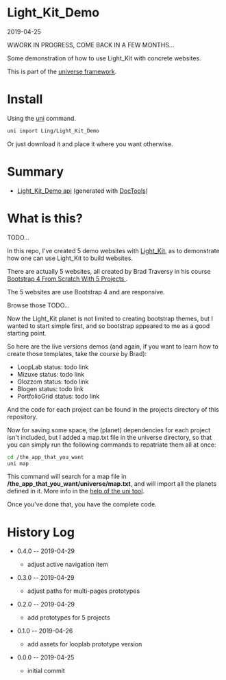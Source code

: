 Light_Kit_Demo
===========
2019-04-25


WWORK IN PROGRESS, COME BACK IN A FEW MONTHS...



Some demonstration of how to use Light_Kit with concrete websites.


This is part of the [universe framework](https://github.com/karayabin/universe-snapshot).


Install
==========
Using the [uni](https://github.com/lingtalfi/universe-naive-importer) command.
```bash
uni import Ling/Light_Kit_Demo
```

Or just download it and place it where you want otherwise.






Summary
===========
- [Light_Kit_Demo api](https://github.com/lingtalfi/Light_Kit_Demo/blob/master/doc/api/Ling/Light_Kit_Demo.md) (generated with [DocTools](https://github.com/lingtalfi/DocTools))



What is this?
============


TODO...

In this repo, I've created 5 demo websites with [Light_Kit](https://github.com/lingtalfi/Light_Kit), as to demonstrate how one
can use Light_Kit to build websites.

There are actually 5 websites, all created by Brad Traversy in his course [Bootstrap 4 From Scratch With 5 Projects ](https://www.udemy.com/bootstrap-4-from-scratch-with-5-projects/).

The 5 websites are use Bootstrap 4 and are responsive.

Browse those TODO...

 

Now the Light_Kit planet is not limited to creating bootstrap themes, but I wanted to start simple first, and so bootstrap appeared to me as a good starting point.


So here are the live versions demos (and again, if you want to learn how to create those templates, take the course by Brad):

- LoopLab           status: todo link  
- Mizuxe            status: todo link
- Glozzom           status: todo link
- Blogen            status: todo link
- PortfolioGrid     status: todo link



And the code for each project can be found in the projects directory of this repository.

Now for saving some space, the (planet) dependencies for each project isn't included, but I added a map.txt file in the universe directory,
so that you can simply run the following commands to repatriate them all at once: 


```bash
cd /the_app_that_you_want
uni map
```

This command will search for a map file in **/the_app_that_you_want/universe/map.txt**, and will import all the planets
defined in it. More info in the [help of the uni tool](https://github.com/lingtalfi/Uni2#help).

Once you've done that, you have the complete code.






History Log
=============

- 0.4.0 -- 2019-04-29

    - adjust active navigation item  
    
- 0.3.0 -- 2019-04-29

    - adjust paths for multi-pages prototypes  
    
- 0.2.0 -- 2019-04-29

    - add prototypes for 5 projects 
    
- 0.1.0 -- 2019-04-26

    - add assets for looplab prototype version 

- 0.0.0 -- 2019-04-25

    - initial commit